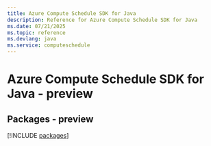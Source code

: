 ```yaml
---
title: Azure Compute Schedule SDK for Java
description: Reference for Azure Compute Schedule SDK for Java
ms.date: 07/21/2025
ms.topic: reference
ms.devlang: java
ms.service: computeschedule
---
```

# Azure Compute Schedule SDK for Java - preview
## Packages - preview
[!INCLUDE [packages](compute-schedule-index.md)]